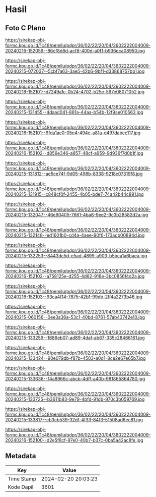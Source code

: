 # Hasil

## Foto C Plano

https://sirekap-obj-formc.kpu.go.id/1c48/pemilu/pdpr/36/02/22/20/04/3602222004009-20240216-152059--86cf8d8d-acf8-400d-a0f1-b936eca08950.jpg

https://sirekap-obj-formc.kpu.go.id/1c48/pemilu/pdpr/36/02/22/20/04/3602222004009-20240215-072037--5cbf7a63-3ae5-42b6-9bf1-d33868757bb1.jpg

https://sirekap-obj-formc.kpu.go.id/1c48/pemilu/pdpr/36/02/22/20/04/3602222004009-20240216-152101--d7249a1c-0b24-4702-b25e-597e08071052.jpg

https://sirekap-obj-formc.kpu.go.id/1c48/pemilu/pdpr/36/02/22/20/04/3602222004009-20240215-131455--4daad041-861a-44aa-b54b-12f9ae010563.jpg

https://sirekap-obj-formc.kpu.go.id/1c48/pemilu/pdpr/36/02/22/20/04/3602222004009-20240216-152101--9fda1ae0-05e4-494e-a81a-d497dabec117.jpg

https://sirekap-obj-formc.kpu.go.id/1c48/pemilu/pdpr/36/02/22/20/04/3602222004009-20240216-152102--d856e346-a857-48cf-a959-9d936f7d0b1f.jpg

https://sirekap-obj-formc.kpu.go.id/1c48/pemilu/pdpr/36/02/22/20/04/3602222004009-20240215-131812--ae5ce74f-9d05-498b-8338-9218c07319f8.jpg

https://sirekap-obj-formc.kpu.go.id/1c48/pemilu/pdpr/36/02/22/20/04/3602222004009-20240215-131915--c848cf0f-2455-4b05-bde7-74a42b44c891.jpg

https://sirekap-obj-formc.kpu.go.id/1c48/pemilu/pdpr/36/02/22/20/04/3602222004009-20240215-132047--46e90405-7661-4ba8-9ee2-9c3b28582d2a.jpg

https://sirekap-obj-formc.kpu.go.id/1c48/pemilu/pdpr/36/02/22/20/04/3602222004009-20240215-132148--ed1601b0-cd4a-4aee-90f6-173adb00894d.jpg

https://sirekap-obj-formc.kpu.go.id/1c48/pemilu/pdpr/36/02/22/20/04/3602222004009-20240215-132253--8443dc5d-e5ad-4899-a903-b5bca1a6baea.jpg

https://sirekap-obj-formc.kpu.go.id/1c48/pemilu/pdpr/36/02/22/20/04/3602222004009-20240216-152102--a758125e-d255-4d62-918e-3bc0856f4d2a.jpg

https://sirekap-obj-formc.kpu.go.id/1c48/pemilu/pdpr/36/02/22/20/04/3602222004009-20240216-152103--93ca4f14-7875-42b1-99db-2ff4a2273b46.jpg

https://sirekap-obj-formc.kpu.go.id/1c48/pemilu/pdpr/36/02/22/20/04/3602222004009-20240215-060156--0ee3a36a-53c1-40bd-8761-57ab43742e10.jpg

https://sirekap-obj-formc.kpu.go.id/1c48/pemilu/pdpr/36/02/22/20/04/3602222004009-20240215-133259--1686eb07-ad89-4daf-ab67-335c28466161.jpg

https://sirekap-obj-formc.kpu.go.id/1c48/pemilu/pdpr/36/02/22/20/04/3602222004009-20240215-133424--90e079db-f87b-4503-a0d1-8ce2e67e65b7.jpg

https://sirekap-obj-formc.kpu.go.id/1c48/pemilu/pdpr/36/02/22/20/04/3602222004009-20240215-133636--14a8966c-abcb-4dff-a40b-981865864780.jpg

https://sirekap-obj-formc.kpu.go.id/1c48/pemilu/pdpr/36/02/22/20/04/3602222004009-20240215-133725--b3611b83-9e79-4bfd-91db-970c3b059769.jpg

https://sirekap-obj-formc.kpu.go.id/1c48/pemilu/pdpr/36/02/22/20/04/3602222004009-20240215-133817--cb3cb539-32df-4f33-84f3-51508ad6ec81.jpg

https://sirekap-obj-formc.kpu.go.id/1c48/pemilu/pdpr/36/02/22/20/04/3602222004009-20240216-152100--d2e5f8cf-97e0-40b7-b37c-0ba5a42ac8fe.jpg


## Metadata

| Key        | Value               |
| ---------- | ------------------- |
| Time Stamp | 2024-02-20 20:03:23 |
| Kode Dapil | 3601                |



